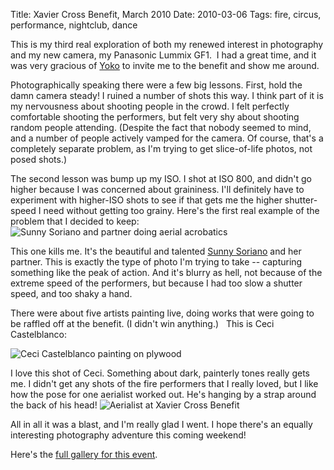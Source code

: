 Title: Xavier Cross Benefit, March 2010
Date: 2010-03-06
Tags: fire, circus, performance, nightclub, dance

This is my third real exploration of both my renewed interest in
photography and my new camera, my Panasonic Lummix GF1.  I had a great
time, and it was very gracious of
[Yoko](http://www.yokomorimoto.com/) to invite me to the benefit and show me around.

Photographically speaking there were a few big lessons. First, hold the
damn camera steady! I ruined a number of shots this way. I think part of
it is my nervousness about shooting people in the crowd. I felt
perfectly comfortable shooting the performers, but felt very shy about
shooting random people attending. (Despite the fact that nobody seemed
to mind, and a number of people actively vamped for the camera. Of
course, that's a completely separate problem, as I'm trying to get
slice-of-life photos, not posed shots.)

The second lesson was bump up my ISO. I shot at ISO 800, and didn't go
higher because I was concerned about graininess. I'll definitely have to
experiment with higher-ISO shots to see if that gets me the higher
shutter-speed I need without getting too grainy. Here's the first real
example of the problem that I decided to keep: 
![Sunny Soriano and partner doing aerial acrobatics](/galleries/xavier-cross-benefit/content/images/large/P1000545.jpg)

This one kills me. It's
the beautiful and talented [Sunny Soriano](http://sunnysoriano.com/) and
her partner. This is exactly the type of photo I'm trying to
take -- capturing something like the peak of action. And it's blurry as
hell, not because of the extreme speed of the performers, but because I
had too slow a shutter speed, and too shaky a hand.

There were about five artists painting live, doing works that were going
to be raffled off at the benefit. (I didn't win anything.)   This is
Ceci Castelblanco: 

![Ceci Castelblanco painting on plywood](/galleries/xavier-cross-benefit/content/images/large/P1000640.jpg)

I love this shot of Ceci. Something about dark, painterly tones really gets
me. I didn't get any shots of the fire performers that I really loved, but I like how
the pose for one aerialist worked out. He's hanging by a strap around
the back of his
head!
![Aerialist at Xavier Cross Benefit](/galleries/xavier-cross-benefit/content/images/large/P1000789.jpg)

All in all it was a blast, and I'm really glad I went. I hope there's an
equally interesting photography adventure this coming weekend!

Here's the [full gallery for this event](/galleries/xavier-cross-benefit/).
